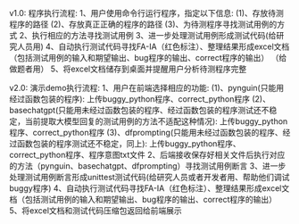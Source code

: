 v1.0:
程序执行流程:
1、用户使用命令行运行程序，指定以下信息:
    (1)、存放待测程序的路径
    (2)、存放真正正确的程序的路径
    (3)、为待测程序寻找测试用例的方式
2、执行相应的方法寻找测试用例
3、进一步处理测试用例形成测试代码(给研究人员用)
4、自动执行测试代码寻找FA-IA（红色标注）、整理结果形成excel文档（包括测试用例的输入和期望输出、bug程序的输出、correct程序的输出）
（给做题者用）
5、将excel文档储存到桌面并提醒用户分析待测程序完整

v2.0:
演示demo执行流程:
1、用户在前端选择相应的功能:
    (1)、pynguin(只能用经过函数包装的程序):
        上传buggy_python程序、correct_python程序
    (2)、basechatgpt(只能用未经过函数包装的程序、经过函数包装的程序测试还不稳定，当前提取大模型回复的测试用例的方法不适配这种情况):
        上传buggy_python程序、correct_python程序
    (3)、dfprompting(只能用未经过函数包装的程序、经过函数包装的程序测试还不稳定，同上):
        上传buggy_python程序、correct_python程序、程序意图txt文件
2、后端接收保存好相关文件后执行对应的方法（pynguin、basechatgpt、dfprompting）寻找测试用例断言
3、进一步处理测试用例断言形成unittest测试代码(给研究人员或者开发者用、帮助他们调试buggy程序)
4、自动执行测试代码寻找FA-IA（红色标注）、整理结果形成excel文档（包括测试用例的输入和期望输出、bug程序的输出、correct程序的输出）
5、将excel文档和测试代码压缩包返回给前端展示